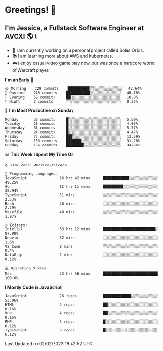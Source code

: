 # Greetings! 🧠

## I'm Jessica, a Fullstack Software Engineer at AVOXI 🌎 📞

- 🌟 I am currently working on a personal project called Solus Orbis.
- 📚 I am learning more about AWS and Kubernetes.
- 🎮 I enjoy casual video game play now, but was once a hardcore World of Warcraft player.

<!--START_SECTION:waka-->
**I'm an Early 🐤** 

```text
🌞 Morning    229 commits    ██████████░░░░░░░░░░░░░░░   42.64% 
🌆 Daytime    248 commits    ███████████░░░░░░░░░░░░░░   46.18% 
🌃 Evening    58 commits     ██░░░░░░░░░░░░░░░░░░░░░░░   10.8% 
🌙 Night      2 commits      ░░░░░░░░░░░░░░░░░░░░░░░░░   0.37%

```
📅 **I'm Most Productive on Sunday** 

```text
Monday       30 commits     █░░░░░░░░░░░░░░░░░░░░░░░░   5.59% 
Tuesday      25 commits     █░░░░░░░░░░░░░░░░░░░░░░░░   4.66% 
Wednesday    31 commits     █░░░░░░░░░░░░░░░░░░░░░░░░   5.77% 
Thursday     24 commits     █░░░░░░░░░░░░░░░░░░░░░░░░   4.47% 
Friday       73 commits     ███░░░░░░░░░░░░░░░░░░░░░░   13.59% 
Saturday     168 commits    ███████░░░░░░░░░░░░░░░░░░   31.28% 
Sunday       186 commits    ████████░░░░░░░░░░░░░░░░░   34.64%

```


📊 **This Week I Spent My Time On** 

```text
⌚︎ Time Zone: America/Chicago

💬 Programming Languages: 
JavaScript               16 hrs 42 mins      ████████████░░░░░░░░░░░░░   49.25% 
Go                       12 hrs 11 mins      █████████░░░░░░░░░░░░░░░░   35.94% 
TypeScript               51 mins             ░░░░░░░░░░░░░░░░░░░░░░░░░   2.53% 
Bash                     46 mins             ░░░░░░░░░░░░░░░░░░░░░░░░░   2.29% 
Makefile                 40 mins             ░░░░░░░░░░░░░░░░░░░░░░░░░   1.97%

🔥 Editors: 
IntelliJ                 33 hrs 12 mins      ████████████████████████░   97.88% 
Neovim                   32 mins             ░░░░░░░░░░░░░░░░░░░░░░░░░   1.6% 
VS Code                  8 mins              ░░░░░░░░░░░░░░░░░░░░░░░░░   0.4% 
DataGrip                 2 mins              ░░░░░░░░░░░░░░░░░░░░░░░░░   0.12%

💻 Operating System: 
Mac                      33 hrs 56 mins      █████████████████████████   100.0%

```

**I Mostly Code in JavaScript** 

```text
JavaScript               26 repos            █████████████░░░░░░░░░░░░   53.06% 
HTML                     4 repos             ██░░░░░░░░░░░░░░░░░░░░░░░   8.16% 
Vue                      4 repos             ██░░░░░░░░░░░░░░░░░░░░░░░   8.16% 
PHP                      3 repos             █░░░░░░░░░░░░░░░░░░░░░░░░   6.12% 
TypeScript               3 repos             █░░░░░░░░░░░░░░░░░░░░░░░░   6.12%

```



 Last Updated on 02/02/2023 18:42:52 UTC
<!--END_SECTION:waka-->

<!--
**jessikuh/jessikuh** is a ✨ _special_ ✨ repository because its `README.md` (this file) appears on your GitHub profile.

Here are some ideas to get you started:

- 🔭 I’m currently working on ...
- 🌱 I’m currently learning ...
- 👯 I’m looking to collaborate on ...
- 🤔 I’m looking for help with ...
- 💬 Ask me about ...
- 📫 How to reach me: ...
- 😄 Pronouns: ...
- ⚡ Fun fact: ...
-->
